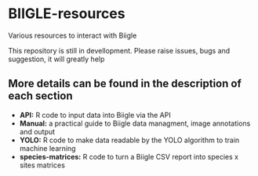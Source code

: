 # BIIGLE-resources
Various resources to interact with Biigle

This repository is still in devellopment. Please raise issues, bugs and suggestion, it will greatly help

## More details can be found in the description of each section
- **API:** R code to input data into Biigle via the API
- **Manual:** a practical guide to Biigle data managment, image annotations and output
- **YOLO:** R code to make data readable by the YOLO algorithm to train machine learning 
- **species-matrices:** R code to turn a Biigle CSV report into species x sites matrices



